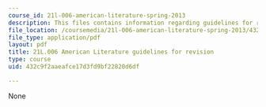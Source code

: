 ```yaml
---
course_id: 21l-006-american-literature-spring-2013
description: This files contains information regarding guidelines for revision.
file_location: /coursemedia/21l-006-american-literature-spring-2013/432c9f2aaeafce17d3fd9bf22820d6df_MIT21L_006S13_revision.pdf
file_type: application/pdf
layout: pdf
title: 21L.006 American Literature guidelines for revision
type: course
uid: 432c9f2aaeafce17d3fd9bf22820d6df

---
```

None